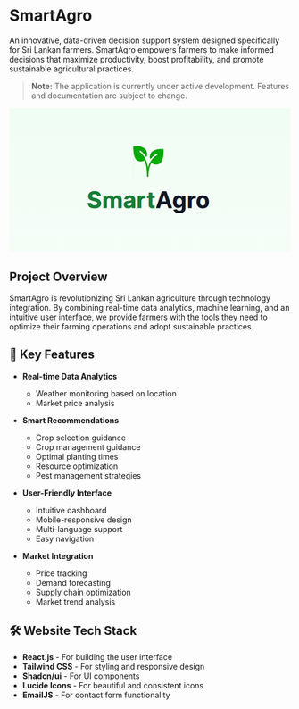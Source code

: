 # SmartAgro

An innovative, data-driven decision support system designed specifically for Sri Lankan farmers. SmartAgro empowers farmers to make informed decisions that maximize productivity, boost profitability, and promote sustainable agricultural practices.

> **Note:** The application is currently under active development. Features and documentation are subject to change.

![SmartAgro Logo](public/Brand11.png)

## Project Overview

SmartAgro is revolutionizing Sri Lankan agriculture through technology integration. By combining real-time data analytics, machine learning, and an intuitive user interface, we provide farmers with the tools they need to optimize their farming operations and adopt sustainable practices.

## 🌟 Key Features

- **Real-time Data Analytics**
  - Weather monitoring based on location
  - Market price analysis

- **Smart Recommendations**
  - Crop selection guidance
  - Crop management guidance
  - Optimal planting times
  - Resource optimization
  - Pest management strategies

- **User-Friendly Interface**
  - Intuitive dashboard
  - Mobile-responsive design
  - Multi-language support
  - Easy navigation

- **Market Integration**
  - Price tracking
  - Demand forecasting
  - Supply chain optimization
  - Market trend analysis

## 🛠️ Website Tech Stack

- **React.js** - For building the user interface
- **Tailwind CSS** - For styling and responsive design
- **Shadcn/ui** - For UI components
- **Lucide Icons** - For beautiful and consistent icons
- **EmailJS** - For contact form functionality
